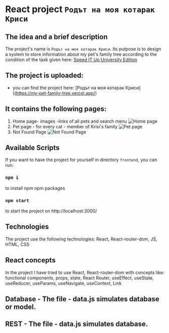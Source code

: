 # React project `Родът на моя котарак Криси`

## The idea and  a brief description
Thе project's name is `Родът на моя котарак Криси`. Its putpose is to design a system to store information about my pet's family tree according to the condition of the task given here: [Speed IT Up University Edition](https://careers.nemetschek.bg/speeditup)

## The project is uploaded:

- you can find the project here: [Родът на моя котарак Криси]((https://my-pet-family-tree.vercel.app/)


## It contains the following pages:

1. Home page- images -links of all pets and search menu
  ![Home page](https://my-pet-family-tree.vercel.app/)
2. Pet page - for every cat - member of Krisi's family
  ![Pet page](https://my-pet-family-tree.vercel.app/pet/1)
3. Not Found Page
  ![Not Found Page](https://my-pet-family-tree.vercel.app/1111)
## Available Scripts
If you want to have the project for yourself in directory `frontend`, you can run:
### `npm i`
to install npm npm packages
### `npm start`
to start the project on http://localhost:3000/



##  Technologies
The  project use the following technologies: React, React-router-dom, JS, HTML, CSS

## React concepts
In the project I have tried to use React, React-router-dom with  concepts like: functional components, props, state, React Router, useEffect, useState, useReducer, useParams, useNavigate, useContext, Link

## Database - The file - data.js simulates database or model.

## REST - The file - data.js simulates database.

